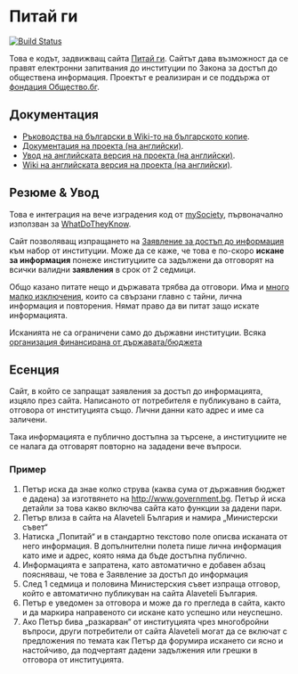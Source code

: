 # Питай ги

[![Build Status](https://travis-ci.org/obshtestvo/alaveteli-bulgaria.svg?branch=master)](https://travis-ci.org/obshtestvo/alaveteli-bulgaria)

Това е кодът, задвижващ сайта [Питай ги](https://pitaigi.bg). Сайтът дава възможност да се правят електронни запитвания до институции по Закона за достъп до обществена информация. Проектът е реализиран и се поддържа от [фондация Общество.бг](http://www.obshtestvo.bg).

## Документация

- [Ръководства на български в Wiki-то на българското копие](https://github.com/obshtestvo/alaveteli-bulgaria/wiki).
- [Документация на проекта (на английски)](http://alaveteli.org/docs/).
- [Увод на английската версия на проекта (на английски)](https://github.com/mysociety/alaveteli#readme).
- [Wiki на английската версия на проекта (на английски)](https://github.com/mysociety/alaveteli/wiki).

## Резюме & Увод

Това е интеграция на вече изградения код от [mySociety](http://mysociety.org), първоначално използван за [WhatDoTheyKnow](http://www.whatdotheyknow.com).

Сайт позволяващ изпращането на [Заявление за достъп до информация](http://www.aip-bg.org/howto/%D0%97%D0%B0%D1%8F%D0%B2%D0%BB%D0%B5%D0%BD%D0%B8%D0%B5/) към набор от институции. Може да се каже, че това е по-скоро **искане за информация** понеже институциите са задължени да отговорят на всички валидни **заявления** в срок от 2 седмици.

Общо казано питате нещо и държавата трябва да отговори. Има и [много малко изключения](http://www.aip-bg.org/howto/%D0%92%D1%8A%D0%BF%D1%80%D0%BE%D1%81%D0%B8/#QH9), които са свързани главно с тайни, лична информация и повторения. Нямат право да ви питат защо искате информацията.

Исканията не са ограничени само до държавни институции. Всяка [организация финансирана от държавата/бюджета](http://www.aip-bg.org/howto/%D0%92%D1%8A%D0%BF%D1%80%D0%BE%D1%81%D0%B8/#QH9)

## Есенция

Сайт, в който се запращат заявления за достъп до информацията, изцяло през сайта. Написаното от потребителя е публикувано в сайта, отговора от институцията също. Лични данни като адрес и име са заличени.

Така информацията е публично достъпна за търсене, а институциите не се налага да отговарят повторно на зададени вече въпроси.

### Пример

1. Петър иска да знае колко струва (каква сума от държавния бюджет е дадена) за изготвянето на http://www.government.bg. Петър й иска детайли за това какво включва сайта като функции за дадени пари.
1. Петър влиза в сайта на Alaveteli България и намира  „Министерски съвет“
1. Натиска „Попитай“ и в стандартно текстово поле описва исканата от него информация. В допълнителни полета пише лична информация като име и адрес, която няма да бъде достъпна публично.
1. Информацията е запратена, като автоматично е добавен абзац поясняваш, че това е Заявление за достъп до информация
1. След 1 седмица и половина Министерския съвет изпраща отговор, който е автоматично публикуван на сайта Alaveteli България. 
1. Петър е уведомен за отговора и може да го прегледа в сайта, както и да маркира направеното си искане като успешно или неуспешно.
1. Ако Петър бива „разкарван“ от институцията чрез многобройни въпроси, други потребители от сайта Alaveteli могат да се включат с предложения по темата как Петър да форумира искането си ясно и настойчиво, да подчертаят дадени задължения или грешки в отговора от институцията.
